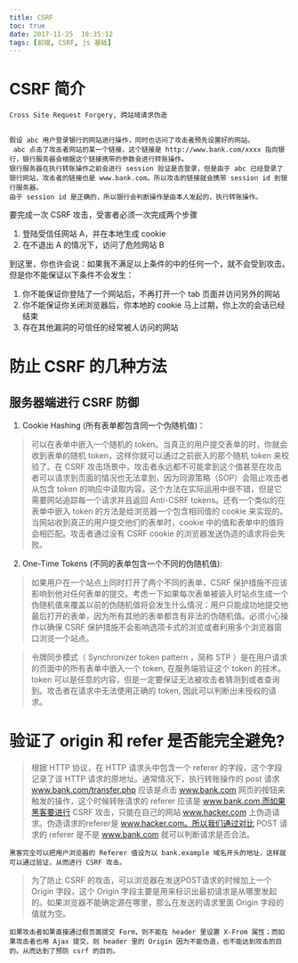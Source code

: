```yaml
---
title: CSRF
toc: true
date: 2017-11-25  10:35:12
tags: [前端, CSRF, js 基础]
---
```



# CSRF 简介

`Cross Site Request Forgery, 跨站域请求伪造`

```

假设 abc 用户登录银行的网站进行操作，同时也访问了攻击者预先设置好的网站。
 abc 点击了攻击者网站的某一个链接，这个链接是 http://www.bank.com/xxxx 指向银行，银行服务器会根据这个链接携带的参数会进行转账操作。
银行服务器在执行转账操作之前会进行 session 验证是否登录，但是由于 abc 已经登录了银行网站，攻击者的链接也是 www.bank.com。所以攻击的链接就会携带 session id 到银行服务器。
由于 session id 是正确的，所以银行会判断操作是由本人发起的，执行转账操作。

```

要完成一次 CSRF 攻击，受害者必须一次完成两个步骤

1. 登陆受信任网站 A，并在本地生成 cookie
2. 在不退出 A 的情况下，访问了危险网站 B

到这里，你也许会说：如果我不满足以上条件的中的任何一个，就不会受到攻击。但是你不能保证以下条件不会发生：

1. 你不能保证你登陆了一个网站后，不再打开一个 tab 页面并访问另外的网站
2. 你不能保证你关闭浏览器后，你本地的 cookie 马上过期，你上次的会话已经结束
3. 存在其他漏洞的可信任的经常被人访问的网站

# 防止 CSRF 的几种方法


## 服务器端进行 CSRF 防御


1. Cookie Hashing (所有表单都包含同一个伪随机值)：

> 可以在表单中嵌入一个随机的 token。当真正的用户提交表单的时，你就会收到表单的随机 token，这样你就可以通过之前嵌入的那个随机 token 来校验了。在 CSRF 攻击场景中，攻击者永远都不可能拿到这个值甚至在攻击者可以请求到页面的情况也无法拿到，因为同源策略（SOP）会阻止攻击者从包含 token 的响应中读取内容。这个方法在实际运用中很不错，但是它需要网站追踪每一个请求并且返回 Anti-CSRF tokens。还有一个类似的在表单中嵌入 token 的方法是给浏览器一个包含相同值的 cookie 来实现的。当网站收到真正的用户提交他们的表单时，cookie 中的值和表单中的值将会相匹配。攻击者通过没有 CSRF cookie 的浏览器发送伪造的请求将会失败。


2. One-Time Tokens (不同的表单包含一个不同的伪随机值):

> 如果用户在一个站点上同时打开了两个不同的表单，CSRF 保护措施不应该影响到他对任何表单的提交。考虑一下如果每次表单被装入时站点生成一个伪随机值来覆盖以前的伪随机值将会发生什么情况：用户只能成功地提交他最后打开的表单，因为所有其他的表单都含有非法的伪随机值。必须小心操作以确保 CSRF 保护措施不会影响选项卡式的浏览或者利用多个浏览器窗口浏览一个站点。

> 令牌同步模式（ Synchronizer token pattern ，简称 STP ）是在用户请求的页面中的所有表单中嵌入一个 token, 在服务端验证这个 token 的技术。 token 可以是任意的内容，但是一定要保证无法被攻击者猜测到或者查询到。攻击者在请求中无法使用正确的 token, 因此可以判断出未授权的请求。


# 验证了 origin 和 refer 是否能完全避免?

> 根据 HTTP 协议，在 HTTP 请求头中包含一个 referer 的字段，这个字段记录了该 HTTP 请求的原地址。通常情况下，执行转账操作的 post 请求 www.bank.com/transfer.php 应该是点击 www.bank.com 网页的按钮来触发的操作，这个时候转账请求的 referer 应该是 www.bank.com.而如果黑客要进行 CSRF 攻击，只能在自己的网站 www.hacker.com 上伪造请求。伪造请求的referer是 www.hacker.com。所以我们通过对比 POST 请求的 referer 是不是 www.bank.com 就可以判断请求是否合法。

`黑客完全可以把用户浏览器的 Referer 值设为以 bank.example 域名开头的地址，这样就可以通过验证，从而进行 CSRF 攻击。`

>为了防止 CSRF 的攻击，可以浏览器在发送POST请求的时候加上一个 Origin 字段，这个 Origin 字段主要是用来标识出最初请求是从哪里发起的。如果浏览器不能确定源在哪里，那么在发送的请求里面 Origin 字段的值就为空。

`如果攻击者如果直接通过假页面提交 Form，则不能在 header 里设置 X-From 属性；而如果攻击者也用 Ajax 提交，则 header 里的 Origin 因为不能伪造，也不能达到攻击的目的。从而达到了预防 csrf 的目的。`



